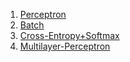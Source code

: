 1. [Perceptron](https://github.com/paperrune/Neural-Networks/tree/master/History/Perceptron)
2. [Batch](https://github.com/paperrune/Neural-Networks/tree/master/History/Batch)
3. [Cross-Entropy+Softmax](https://github.com/paperrune/Neural-Networks/tree/master/History/Cross-Entropy+Softmax)
4. [Multilayer-Perceptron](https://github.com/paperrune/Neural-Networks/tree/master/History/Multilayer-Perceptron)
